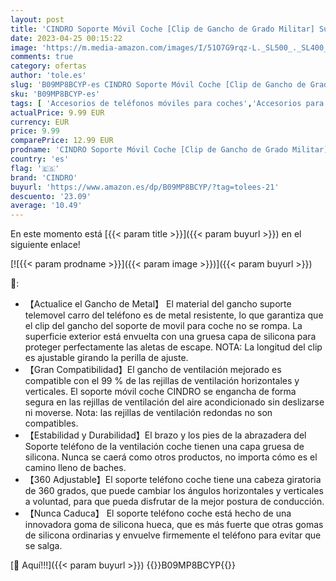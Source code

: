 ```yaml
---
layout: post
title: 'CINDRO Soporte Móvil Coche [Clip de Gancho de Grado Militar] Suporte Telemovel Carro para Coche Aire Ventilación Clip Sujeta Móvil Coche en Accesorios Coche Universal para Teléfono Inteligente iPhone'
date: 2023-04-25 00:15:22
image: 'https://m.media-amazon.com/images/I/51O7G9rqz-L._SL500_._SL400_.jpg'
comments: true
category: ofertas
author: 'tole.es'
slug: 'B09MP8BCYP-es CINDRO Soporte Móvil Coche [Clip de Gancho de Grado...'
sku: 'B09MP8BCYP-es'
tags: [ 'Accesorios de teléfonos móviles para coches','Accesorios para móviles','Comunicación móvil y accesorios','Cunas de teléfonos móviles para coches','Electrónica','cindro','iphone','🇪🇸', ]
actualPrice: 9.99 EUR
currency: EUR
price: 9.99
comparePrice: 12.99 EUR
prodname: 'CINDRO Soporte Móvil Coche [Clip de Gancho de Grado Militar] Suporte Telemovel Carro para Coche Aire Ventilación Clip Sujeta Móvil Coche en Accesorios Coche Universal para Teléfono Inteligente iPhone'
country: 'es'
flag: '🇪🇸'
brand: 'CINDRO'
buyurl: 'https://www.amazon.es/dp/B09MP8BCYP/?tag=tolees-21'
descuento: '23.09'
average: '10.49'
---
```


En este momento está [{{< param title >}}]({{< param buyurl >}}) en el siguiente enlace!

[![{{< param prodname >}}]({{< param image >}})]({{< param buyurl >}})

🔎:

- 【Actualice el Gancho de Metal】 El material del gancho suporte telemovel carro del teléfono es de metal resistente, lo que garantiza que el clip del gancho del soporte de movil para coche no se rompa. La superficie exterior está envuelta con una gruesa capa de silicona para proteger perfectamente las aletas de escape. NOTA: La longitud del clip es ajustable girando la perilla de ajuste.
- 【Gran Compatibilidad】El gancho de ventilación mejorado es compatible con el 99 % de las rejillas de ventilación horizontales y verticales. El soporte móvil coche CINDRO se engancha de forma segura en las rejillas de ventilación del aire acondicionado sin deslizarse ni moverse. Nota: las rejillas de ventilación redondas no son compatibles.
- 【Estabilidad y Durabilidad】El brazo y los pies de la abrazadera del Soporte teléfono de la ventilación coche tienen una capa gruesa de silicona. Nunca se caerá como otros productos, no importa cómo es el camino lleno de baches.
- 【360 Adjustable】El soporte teléfono coche tiene una cabeza giratoria de 360 grados, que puede cambiar los ángulos horizontales y verticales a voluntad, para que pueda disfrutar de la mejor postura de conducción.
- 【Nunca Caduca】 El soporte teléfono coche está hecho de una innovadora goma de silicona hueca, que es más fuerte que otras gomas de silicona ordinarias y envuelve firmemente el teléfono para evitar que se salga.

[🛒 Aquí!!!]({{< param buyurl >}})
{{<world>}}B09MP8BCYP{{</world>}}
